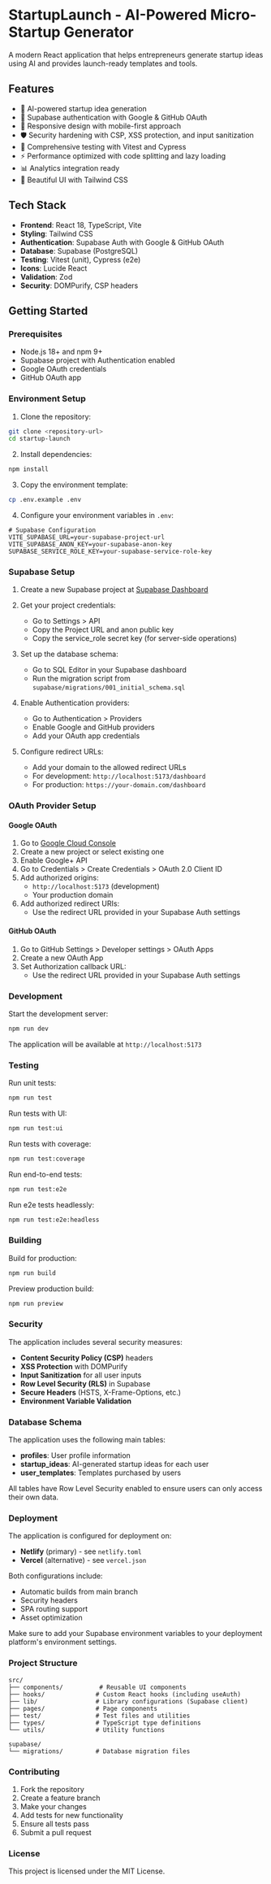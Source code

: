# StartupLaunch - AI-Powered Micro-Startup Generator

A modern React application that helps entrepreneurs generate startup ideas using AI and provides launch-ready templates and tools.

## Features

- 🤖 AI-powered startup idea generation
- 🔐 Supabase authentication with Google & GitHub OAuth
- 📱 Responsive design with mobile-first approach
- 🛡️ Security hardening with CSP, XSS protection, and input sanitization
- 🧪 Comprehensive testing with Vitest and Cypress
- ⚡ Performance optimized with code splitting and lazy loading
- 📊 Analytics integration ready
- 🎨 Beautiful UI with Tailwind CSS

## Tech Stack

- **Frontend**: React 18, TypeScript, Vite
- **Styling**: Tailwind CSS
- **Authentication**: Supabase Auth with Google & GitHub OAuth
- **Database**: Supabase (PostgreSQL)
- **Testing**: Vitest (unit), Cypress (e2e)
- **Icons**: Lucide React
- **Validation**: Zod
- **Security**: DOMPurify, CSP headers

## Getting Started

### Prerequisites

- Node.js 18+ and npm 9+
- Supabase project with Authentication enabled
- Google OAuth credentials
- GitHub OAuth app

### Environment Setup

1. Clone the repository:
```bash
git clone <repository-url>
cd startup-launch
```

2. Install dependencies:
```bash
npm install
```

3. Copy the environment template:
```bash
cp .env.example .env
```

4. Configure your environment variables in `.env`:

```env
# Supabase Configuration
VITE_SUPABASE_URL=your-supabase-project-url
VITE_SUPABASE_ANON_KEY=your-supabase-anon-key
SUPABASE_SERVICE_ROLE_KEY=your-supabase-service-role-key
```

### Supabase Setup

1. Create a new Supabase project at [Supabase Dashboard](https://supabase.com/dashboard)

2. Get your project credentials:
   - Go to Settings > API
   - Copy the Project URL and anon public key
   - Copy the service_role secret key (for server-side operations)

3. Set up the database schema:
   - Go to SQL Editor in your Supabase dashboard
   - Run the migration script from `supabase/migrations/001_initial_schema.sql`

4. Enable Authentication providers:
   - Go to Authentication > Providers
   - Enable Google and GitHub providers
   - Add your OAuth app credentials

5. Configure redirect URLs:
   - Add your domain to the allowed redirect URLs
   - For development: `http://localhost:5173/dashboard`
   - For production: `https://your-domain.com/dashboard`

### OAuth Provider Setup

#### Google OAuth

1. Go to [Google Cloud Console](https://console.cloud.google.com/)
2. Create a new project or select existing one
3. Enable Google+ API
4. Go to Credentials > Create Credentials > OAuth 2.0 Client ID
5. Add authorized origins:
   - `http://localhost:5173` (development)
   - Your production domain
6. Add authorized redirect URIs:
   - Use the redirect URL provided in your Supabase Auth settings

#### GitHub OAuth

1. Go to GitHub Settings > Developer settings > OAuth Apps
2. Create a new OAuth App
3. Set Authorization callback URL:
   - Use the redirect URL provided in your Supabase Auth settings

### Development

Start the development server:
```bash
npm run dev
```

The application will be available at `http://localhost:5173`

### Testing

Run unit tests:
```bash
npm run test
```

Run tests with UI:
```bash
npm run test:ui
```

Run tests with coverage:
```bash
npm run test:coverage
```

Run end-to-end tests:
```bash
npm run test:e2e
```

Run e2e tests headlessly:
```bash
npm run test:e2e:headless
```

### Building

Build for production:
```bash
npm run build
```

Preview production build:
```bash
npm run preview
```

### Security

The application includes several security measures:

- **Content Security Policy (CSP)** headers
- **XSS Protection** with DOMPurify
- **Input Sanitization** for all user inputs
- **Row Level Security (RLS)** in Supabase
- **Secure Headers** (HSTS, X-Frame-Options, etc.)
- **Environment Variable Validation**

### Database Schema

The application uses the following main tables:

- **profiles**: User profile information
- **startup_ideas**: AI-generated startup ideas for each user
- **user_templates**: Templates purchased by users

All tables have Row Level Security enabled to ensure users can only access their own data.

### Deployment

The application is configured for deployment on:

- **Netlify** (primary) - see `netlify.toml`
- **Vercel** (alternative) - see `vercel.json`

Both configurations include:
- Automatic builds from main branch
- Security headers
- SPA routing support
- Asset optimization

Make sure to add your Supabase environment variables to your deployment platform's environment settings.

### Project Structure

```
src/
├── components/          # Reusable UI components
├── hooks/              # Custom React hooks (including useAuth)
├── lib/                # Library configurations (Supabase client)
├── pages/              # Page components
├── test/               # Test files and utilities
├── types/              # TypeScript type definitions
└── utils/              # Utility functions

supabase/
└── migrations/         # Database migration files
```

### Contributing

1. Fork the repository
2. Create a feature branch
3. Make your changes
4. Add tests for new functionality
5. Ensure all tests pass
6. Submit a pull request

### License

This project is licensed under the MIT License.